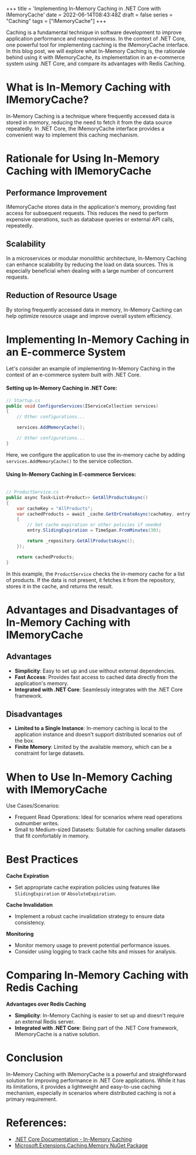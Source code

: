 +++
title = 'Implementing In-Memory Caching in .NET Core with IMemoryCache'
date = 2022-06-14T08:43:48Z
draft = false
series = "Caching"
tags = ["IMemoryCache"]
+++

Caching is a fundamental technique in software development to improve application performance and responsiveness. In the context of .NET Core, one powerful tool for implementing caching is the IMemoryCache interface. In this blog post, we will explore what In-Memory Caching is, the rationale behind using it with IMemoryCache, its implementation in an e-commerce system using .NET Core, and compare its advantages with Redis Caching.

# What is In-Memory Caching with IMemoryCache?

In-Memory Caching is a technique where frequently accessed data is stored in memory, reducing the need to fetch it from the data source repeatedly. In .NET Core, the IMemoryCache interface provides a convenient way to implement this caching mechanism.

# Rationale for Using In-Memory Caching with IMemoryCache

## Performance Improvement

IMemoryCache stores data in the application's memory, providing fast access for subsequent requests. This reduces the need to perform expensive operations, such as database queries or external API calls, repeatedly.

## Scalability

In a microservices or modular monolithic architecture, In-Memory Caching can enhance scalability by reducing the load on data sources. This is especially beneficial when dealing with a large number of concurrent requests.

## Reduction of Resource Usage

By storing frequently accessed data in memory, In-Memory Caching can help optimize resource usage and improve overall system efficiency.

# Implementing In-Memory Caching in an E-commerce System

Let's consider an example of implementing In-Memory Caching in the context of an e-commerce system built with .NET Core.

#### Setting up In-Memory Caching in .NET Core:

```csharp
// Startup.cs
public void ConfigureServices(IServiceCollection services)
{
    // Other configurations...

    services.AddMemoryCache();

    // Other configurations...
}
```

Here, we configure the application to use the in-memory cache by adding `services.AddMemoryCache()` to the service collection.

#### Using In-Memory Caching in E-commerce Services:

```csharp

// ProductService.cs
public async Task<List<Product>> GetAllProductsAsync()
{
    var cacheKey = "AllProducts";
    var cachedProducts = await _cache.GetOrCreateAsync(cacheKey, entry =>
    {
        // Set cache expiration or other policies if needed
        entry.SlidingExpiration = TimeSpan.FromMinutes(30);

        return _repository.GetAllProductsAsync();
    });

    return cachedProducts;
}
```

In this example, the `ProductService` checks the in-memory cache for a list of products. If the data is not present, it fetches it from the repository, stores it in the cache, and returns the result.

# Advantages and Disadvantages of In-Memory Caching with IMemoryCache

## Advantages

- **Simplicity**: Easy to set up and use without external dependencies.
- **Fast Access**: Provides fast access to cached data directly from the application's memory.
- **Integrated with .NET Core**: Seamlessly integrates with the .NET Core framework.

## Disadvantages

- **Limited to a Single Instance**: In-memory caching is local to the application instance and doesn't support distributed scenarios out of the box.
- **Finite Memory**: Limited by the available memory, which can be a constraint for large datasets.

# When to Use In-Memory Caching with IMemoryCache

Use Cases/Scenarios:

- Frequent Read Operations: Ideal for scenarios where read operations outnumber writes.
- Small to Medium-sized Datasets: Suitable for caching smaller datasets that fit comfortably in memory.

# Best Practices

**Cache Expiration**

- Set appropriate cache expiration policies using features like `SlidingExpiration` or `AbsoluteExpiration`.

**Cache Invalidation**

- Implement a robust cache invalidation strategy to ensure data consistency.

**Monitoring**

- Monitor memory usage to prevent potential performance issues.
- Consider using logging to track cache hits and misses for analysis.

# Comparing In-Memory Caching with Redis Caching

**Advantages over Redis Caching**

- **Simplicity**: In-Memory Caching is easier to set up and doesn't require an external Redis server.
- **Integrated with .NET Core**: Being part of the .NET Core framework, IMemoryCache is a native solution.

# Conclusion

In-Memory Caching with IMemoryCache is a powerful and straightforward solution for improving performance in .NET Core applications. While it has its limitations, it provides a lightweight and easy-to-use caching mechanism, especially in scenarios where distributed caching is not a primary requirement.

# References:

- [.NET Core Documentation - In-Memory Caching](https://docs.microsoft.com/en-us/aspnet/core/performance/caching/memory)
- [Microsoft.Extensions.Caching.Memory NuGet Package](https://www.nuget.org/packages/Microsoft.Extensions.Caching.Memory/)
